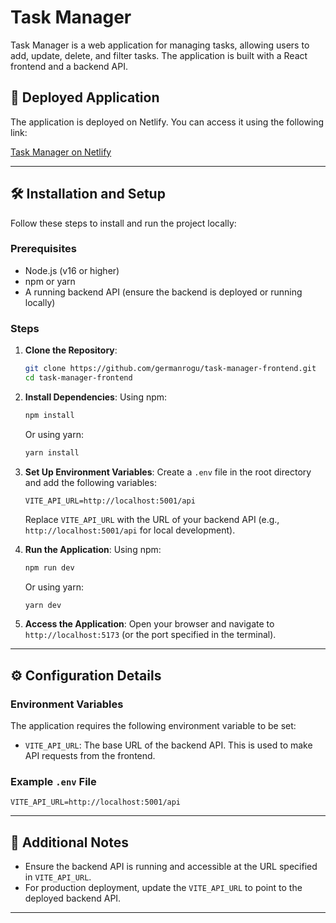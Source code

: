 # Task Manager

Task Manager is a web application for managing tasks, allowing users to add, update, delete, and filter tasks. The application is built with a React frontend and a backend API.

## 🚀 Deployed Application

The application is deployed on Netlify. You can access it using the following link:

[Task Manager on Netlify](https://german-task-manager.netlify.app/)

---

## 🛠️ Installation and Setup

Follow these steps to install and run the project locally:

### Prerequisites

- Node.js (v16 or higher)
- npm or yarn
- A running backend API (ensure the backend is deployed or running locally)

### Steps

1. **Clone the Repository**:

   ```bash
   git clone https://github.com/germanrogu/task-manager-frontend.git
   cd task-manager-frontend
   ```

2. **Install Dependencies**:
   Using npm:

   ```bash
   npm install
   ```

   Or using yarn:

   ```bash
   yarn install
   ```

3. **Set Up Environment Variables**:
   Create a `.env` file in the root directory and add the following variables:

   ```
   VITE_API_URL=http://localhost:5001/api
   ```

   Replace `VITE_API_URL` with the URL of your backend API (e.g., `http://localhost:5001/api` for local development).

4. **Run the Application**:
   Using npm:

   ```bash
   npm run dev
   ```

   Or using yarn:

   ```bash
   yarn dev
   ```

5. **Access the Application**:
   Open your browser and navigate to `http://localhost:5173` (or the port specified in the terminal).

---

## ⚙️ Configuration Details

### Environment Variables

The application requires the following environment variable to be set:

- `VITE_API_URL`: The base URL of the backend API. This is used to make API requests from the frontend.

### Example `.env` File

```env
VITE_API_URL=http://localhost:5001/api
```

---

## 📄 Additional Notes

- Ensure the backend API is running and accessible at the URL specified in `VITE_API_URL`.
- For production deployment, update the `VITE_API_URL` to point to the deployed backend API.

---
